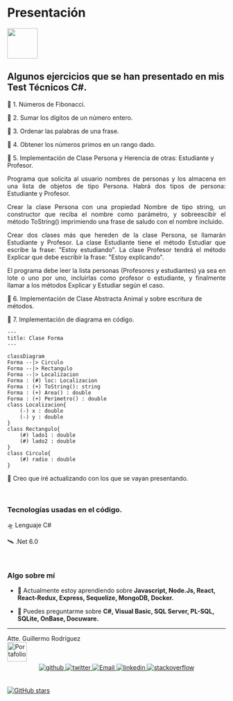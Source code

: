 # Presentación
<a href="https://youtu.be/NXci7lByQt0" target="_blank">
<img align="center" src='http://drive.google.com/uc?export=view&id=1ny61W2dhyKif2NpDl_9FPpwzTiHU0pje' height='70px'>
</a>  

## Algunos ejercicios que se han presentado en mis Test Técnicos C#.

📌 1. Números de Fibonacci.

📌 2. Sumar los dígitos de un número entero.

📌 3. Ordenar las palabras de una frase.

📌 4. Obtener los números primos en un rango dado.

📌 5. Implementación de Clase Persona y Herencia de otras: Estudiante y Profesor.

<div align="justify">
Programa que solicita al usuario nombres de personas y los almacena en una lista de objetos de tipo Persona. Habrá dos tipos de persona: Estudiante y Profesor.

Crear la clase Persona con una propiedad Nombre de tipo string, un constructor que reciba el nombre como parámetro, y sobreescibir el método ToString()
imprimiendo una frase de saludo con el nombre incluido.

Crear dos clases más que hereden de la clase Persona, se llamarán Estudiante y Profesor. La clase Estudiante tiene el método Estudiar que escribe la frase: "Estoy estudiando".
La clase Profesor tendrá el método Explicar que debe escribir la frase: "Estoy explicando".

El programa debe leer la lista personas (Profesores y estudiantes) ya sea en lote o uno por uno, incluirlas como profesor o estudiante, y finalmente llamar a los métodos 
Explicar y Estudiar según el caso.
</div>

📌 6. Implementación de Clase Abstracta Animal y sobre escritura de métodos.

📌 7. Implementación de diagrama en código.


```mermaid
---
title: Clase Forma
---

classDiagram
Forma --|> Circulo
Forma --|> Rectangulo
Forma --|> Localizacion
Forma : (#) loc: Localizacion
Forma : (+) ToString(): string
Forma : (+) Area() : double
Forma : (+) Perimetro() : double
class Localizacion{
    (-) x : double
    (-) y : double
}
class Rectangulo{
    (#) lado1 : double
    (#) lado2 : double
}
class Circulo{
    (#) radio : double
}

```


🚀 Creo que iré actualizando con los que se vayan presentando.


<br/>

###  Tecnologías usadas en el código. 

🛸 Lenguaje C#

🛰 .Net 6.0

<br/>

### Algo sobre mí

- 🌱 Actualmente estoy aprendiendo sobre **Javascript, Node.Js, React, React-Redux, Express, Sequelize, MongoDB, Docker.**  

- 💬 Puedes preguntarme sobre **C#, Visual Basic, SQL Server, PL-SQL, SQLite, OnBase, Docuware.**  


<hr />

<div align="justify">Atte. Guillermo Rodríguez </div>
<div>
    <a href="https://memorodz.github.io/portfolio/" target="_blank">
        <img src="http://drive.google.com/uc?export=view&id=1CpeJElgV0oVEb8ZWM6x__brPwjfioiYS" alt="Portafolio" style="margin-bottom: 5px;" height='45px' />
    </a>
</div>




<div align="center">
<a href="https://github.com/memorodz" target="_blank">
<img src=https://img.shields.io/badge/github-%2324292e.svg?&style=for-the-badge&logo=github&logoColor=white alt="github" style="margin-bottom: 5px;" />
</a>
<a href="https://twitter.com/memosrdz" target="_blank">
<img src=https://img.shields.io/badge/twitter-%2300acee.svg?&style=for-the-badge&logo=twitter&logoColor=white alt="twitter" style="margin-bottom: 5px;" />
</a>
<a href="mailto:gmo.rodriguez@gmail.com" target="_blank">
<img src='http://drive.google.com/uc?export=view&id=1AXnSOxIctvBK9LesZcBWBWHyCvMCuaJy' alt=Email style="margin-bottom: 5px;" />
</a>    
<a href="https://linkedin.com/in/guillermo-rodríguez-74b10039" target="_blank">
<img src=https://img.shields.io/badge/linkedin-%231E77B5.svg?&style=for-the-badge&logo=linkedin&logoColor=white alt="linkedin" style="margin-bottom: 5px;" />
</a>
<a href="https://stackoverflow.com/users/109441" target="_blank">
<img src=https://img.shields.io/badge/stackoverflow-%23F28032.svg?&style=for-the-badge&logo=stackoverflow&logoColor=white alt="stackoverflow" style="margin-bottom: 5px;" />
</a>  

</div> 

<br/>

[![GitHub stars](https://img.shields.io/github/stars/MemoRodz/CodigosTest.svg)](https://github.com/MemoRodz/CodigosTest/stargazers)


